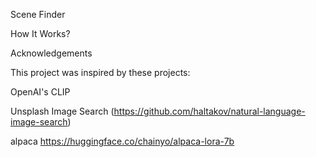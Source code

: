 Scene Finder



How It Works?


Acknowledgements

This project was inspired by these projects:

OpenAI's CLIP

Unsplash Image Search (https://github.com/haltakov/natural-language-image-search)

alpaca https://huggingface.co/chainyo/alpaca-lora-7b
